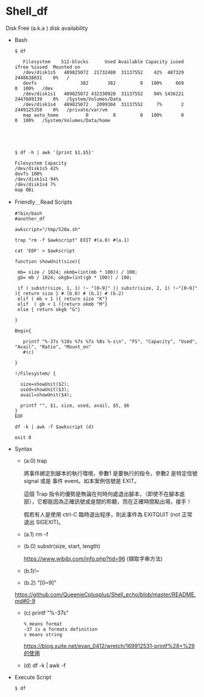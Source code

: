 # Shell_df
Disk Free (a.k.a ) disk availability

* Bash

      $ df
         
         Filesystem    512-blocks      Used Available Capacity iused      ifree %iused  Mounted on
         /dev/disk1s5   489825072  21732480  31137552    42%  487329 2448638031    0%   /
         devfs                382       382         0   100%     669          0  100%   /dev
         /dev/disk1s1   489825072 432330920  31137552    94% 1436221 2447689139    0%   /System/Volumes/Data
         /dev/disk1s4   489825072   2099304  31137552     7%       2 2449125358    0%   /private/var/vm
         map auto_home          0         0         0   100%       0          0  100%   /System/Volumes/Data/home
         
         
         
         
         
      $ df -h | awk '{print $1,$5}' 
      
      Filesystem Capacity
      /dev/disk1s5 42%
      devfs 100%
      /dev/disk1s1 94%
      /dev/disk1s4 7%
      map 0Bi
      
   
* Friendly＿Read Scripts

      #!bin/bash
      #another_df

      awkscript="/tmp/520a.sh" 

      trap "rm -f $awkscript" EXIT #(a.0) #(a.1)

      cat 'EOF' > $awkscript

      function showUnit(size){

       mb= size / 1024; okmb=(int(mb * 100)) / 100;
       gb= mb / 1024; okgb=(int(gb * 100)) / 100;

       if ( substr(size, 1, 1) !~ "[0~9]" || substr(size, 2, 1) !~"[0~9]" ){ return size } # (b.0) # (b.1) # (b.2)
       elif ( mb < 1 ){ return size "K"}
       elif  ( gb < 1 ){return okmb "M"}
       else { return okgb "G"}

      }

      Begin{

         printf "%-37s %10s %7s %7s %8s %-s\n", "FS", "Capacity", "Used", "Avail", "Ratio", "Mount_on" 
         #(c)

      }

      !/Filesystem/ {

        size=showUnit($2);
        used=showUnit($3);
        avail=showUnit($4);

        printf "", $1, size, used, avail, $5, $6
      }
      EOF

      df -k | awk -f $awkscript (d)

      exit 0

* Syntax

  * (a.0) trap
  
     將事件綁定到腳本的執行環境，參數1 是要執行的指令，參數2 是特定信號 signal 或是 事件 event。如本案例信號是 EXIT。
     
     這個 Trap 指令的優勢是無論在何時何處退出腳本，（即使不在腳本底部），它都能因為正確訊號或是間的聆聽，而在正確時間點出場，接手！
     
     假若有人是使用 ctrl-C 臨時退出程序，則此事件為 EXITQUIT (not 正常退出 SIGEXIT)。
  
  * (a.1) rm -f
  
  * (b.0) substr(size, start, length) 
  
    https://www.wibibi.com/info.php?tid=96 (擷取字串方法)
  
  * (b.1)!~ 
  
  * (b.2) "[0~9]"
  
   https://github.com/QueenieCplusplus/Shell_echo/blob/master/README.md#0-9
  
  * (c) printf "%-37s"
  
        % means format
        -37 is a formats definition
        s means string
        
       https://blog.xuite.net/evan_0412/wretch/169912531-printf%28+%29的使用
  
  * (d) df -k | awk -f 

* Execute Script


      $ df
         
         











